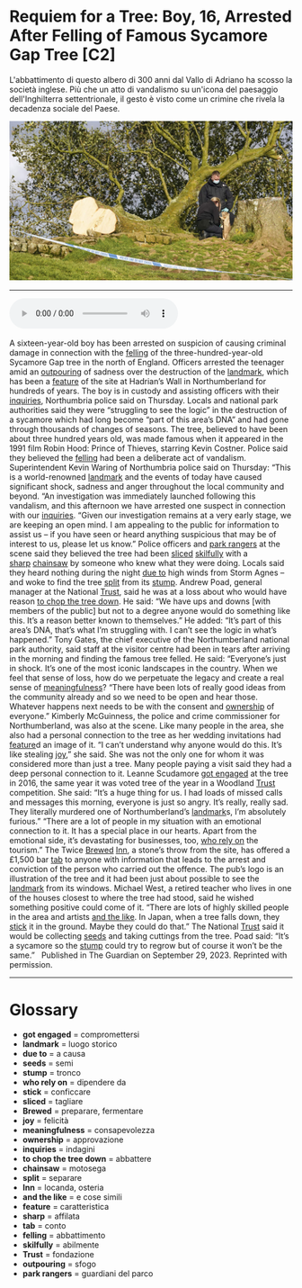 # Requiem for a Tree: Boy, 16, Arrested After Felling of Famous Sycamore Gap Tree   [C2]

L'abbattimento di questo albero di 300 anni dal Vallo di Adriano ha scosso la società inglese. Più che un atto di vandalismo su un'icona del paesaggio dell'Inghilterra settentrionale, il gesto è visto come un crimine che rivela la decadenza sociale del Paese.

![](Requiem%20for%20a%20Tree%20Boy,%2016,%20Arrested%20After%20Felling%20of%20Famous%20Sycamore%20Gap%20Tree.jpg)

--------------

<div>
<audio controls autoplay>
    <source src="https:/raw.githubusercontent.com/dartie/speakup/2023-12/Requiem%20for%20a%20Tree%20Boy,%2016,%20Arrested%20After%20Felling%20of%20Famous%20Sycamore%20Gap%20Tree.mp3" type="audio/mpeg">
</audio>
</div>


A sixteen-year-old boy has been arrested on suspicion of causing criminal damage in connection with the [felling](## "abbattimento") of the three-hundred-year-old Sycamore Gap tree in the north of England.
Officers arrested the teenager amid an [outpouring](## "sfogo") of sadness over the destruction of the [landmark](## "luogo storico"), which has been a [feature](## "caratteristica") of the site at Hadrian’s Wall in Northumberland for hundreds of years. The boy is in custody and assisting officers with their [inquiries](## "indagini"), Northumbria police said on Thursday.
Locals and national park authorities said they were “struggling to see the logic” in the destruction of a sycamore which had long become “part of this area’s DNA” and had gone through thousands of changes of seasons.
The tree, believed to have been about three hundred years old, was made famous when it appeared in the 1991 film Robin Hood: Prince of Thieves, starring Kevin Costner.
Police said they believed the [felling](## "abbattimento") had been a deliberate act of vandalism.
Superintendent Kevin Waring of Northumbria police said on Thursday: “This is a world-renowned [landmark](## "luogo storico") and the events of today have caused significant shock, sadness and anger throughout the local community and beyond.
“An investigation was immediately launched following this vandalism, and this afternoon we have arrested one suspect in connection with our [inquiries](## "indagini").
“Given our investigation remains at a very early stage, we are keeping an open mind. I am appealing to the public for information to assist us – if you have seen or heard anything suspicious that may be of interest to us, please let us know.”
Police officers and [park rangers](## "guardiani del parco") at the scene said they believed the tree had been [sliced](## "tagliare") [skilfully](## "abilmente") with a [sharp](## "affilata") [chainsaw](## "motosega") by someone who knew what they were doing.
Locals said they heard nothing during the night [due to](## "a causa") high winds from Storm Agnes – and woke to find the tree [split](## "separare") from its [stump](## "tronco").
Andrew Poad, general manager at the National [Trust](## "fondazione"), said he was at a loss about who would have reason [to chop the tree down](## "abbattere").
He said: “We have ups and downs [with members of the public] but not to a degree anyone would do something like this. It’s a reason better known to themselves.”
He added: “It’s part of this area’s DNA, that’s what I’m struggling with. I can’t see the logic in what’s happened.”
Tony Gates, the chief executive of the Northumberland national park authority, said staff at the visitor centre had been in tears after arriving in the morning and finding the famous tree felled.
He said: “Everyone’s just in shock. It’s one of the most iconic landscapes in the country. When we feel that sense of loss, how do we perpetuate the legacy and create a real sense of [meaningfulness](## "consapevolezza")?
“There have been lots of really good ideas from the community already and so we need to be open and hear those. Whatever happens next needs to be with the consent and [ownership](## "approvazione") of everyone.”
Kimberly McGuinness, the police and crime commissioner for Northumberland, was also at the scene. Like many people in the area, she also had a personal connection to the tree as her wedding invitations had [feature](## "caratteristica")d an image of it.
“I can’t understand why anyone would do this. It’s like stealing [joy](## "felicità"),” she said.
She was not the only one for whom it was considered more than just a tree. Many people paying a visit said they had a deep personal connection to it.
Leanne Scudamore [got engaged](## "compromettersi") at the tree in 2016, the same year it was voted tree of the year in a Woodland [Trust](## "fondazione") competition.
She said: “It’s a huge thing for us. I had loads of missed calls and messages this morning, everyone is just so angry. It’s really, really sad. They literally murdered one of Northumberland’s [landmark](## "luogo storico")s, I’m absolutely furious.”
“There are a lot of people in my situation with an emotional connection to it. It has a special place in our hearts. Apart from the emotional side, it’s devastating for businesses, too, [who rely on](## "dipendere da") the tourism.”
The Twice [Brewed](## "preparare, fermentare") [Inn](## "locanda, osteria"), a stone’s throw from the site, has offered a £1,500 bar [tab](## "conto") to anyone with information that leads to the arrest and conviction of the person who carried out the offence. The pub’s logo is an illustration of the tree and it had been just about possible to see the [landmark](## "luogo storico") from its windows.
Michael West, a retired teacher who lives in one of the houses closest to where the tree had stood, said he wished something positive could come of it.
“There are lots of highly skilled people in the area and artists [and the like](## "e cose simili"). In Japan, when a tree falls down, they [stick](## "conficcare") it in the ground. Maybe they could do that.”
The National [Trust](## "fondazione") said it would be collecting [seeds](## "semi") and taking cuttings from the tree. Poad said: “It’s a sycamore so the [stump](## "tronco") could try to regrow but of course it won’t be the same.”  
Published in The Guardian on September 29, 2023. Reprinted with permission. 

--------------

<div style = "display:block; clear:both; page-break-after:always;"></div>

# Glossary
* **got engaged** = compromettersi
* **landmark** = luogo storico
* **due to** = a causa
* **seeds** = semi
* **stump** = tronco
* **who rely on** = dipendere da
* **stick** = conficcare
* **sliced** = tagliare
* **Brewed** = preparare, fermentare
* **joy** = felicità
* **meaningfulness** = consapevolezza
* **ownership** = approvazione
* **inquiries** = indagini
* **to chop the tree down** = abbattere
* **chainsaw** = motosega
* **split** = separare
* **Inn** = locanda, osteria
* **and the like** = e cose simili
* **feature** = caratteristica
* **sharp** = affilata
* **tab** = conto
* **felling** = abbattimento
* **skilfully** = abilmente
* **Trust** = fondazione
* **outpouring** = sfogo
* **park rangers** = guardiani del parco
